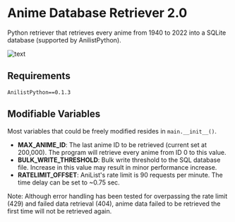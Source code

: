 # Anime Database Retriever 2.0
Python retriever that retrieves every anime from 1940 to 2022 into a SQLite database (supported by AnilistPython).

![text](https://i.imgur.com/hgL9yeS.png)


## Requirements
```
AnilistPython==0.1.3
```

## Modifiable Variables
Most variables that could be freely modified resides in `main.__init__()`.
- **MAX_ANIME_ID**: The last anime ID to be retrieved (current set at 200,000). The program will retrieve every anime from ID 0 to this value. 
- **BULK_WRITE_THRESHOLD**: Bulk write threshold to the SQL database file. Increase in this value may result in minor performance increase.
- **RATELIMIT_OFFSET**: AniList's rate limit is 90 requests per minute. The time delay can be set to ~0.75 sec.


Note: Although error handling has been tested for overpassing the rate limit (429) and failed data retrieval (404), anime data failed to be retrieved the first time will not be retrieved again.

